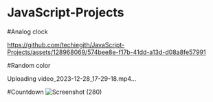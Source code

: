 # JavaScript-Projects

#Analog clock



https://github.com/techiegith/JavaScript-Projects/assets/128968069/574bee8e-f17b-41dd-a13d-d08a8fe57991

#Random color

Uploading video_2023-12-28_17-29-18.mp4…



#Countdown 
![Screenshot (280)](https://github.com/techiegith/JavaScript-Projects/assets/128968069/8ff2daae-72c9-4cb7-b9ab-31dd99658b5c)



